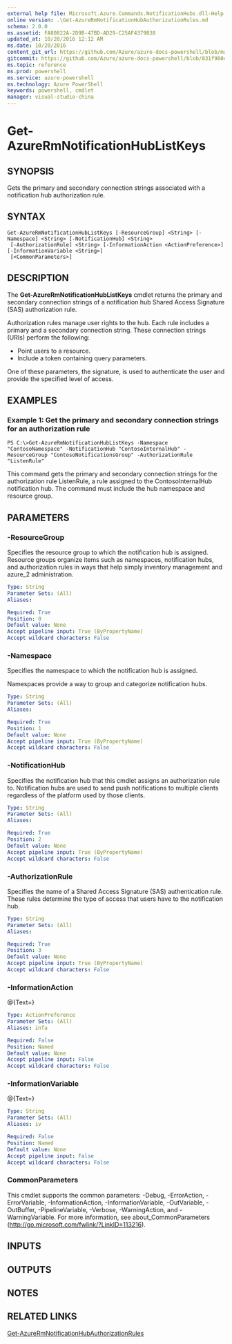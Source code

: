 ```yaml
---
external help file: Microsoft.Azure.Commands.NotificationHubs.dll-Help.xml
online version: .\Get-AzureRmNotificationHubAuthorizationRules.md
schema: 2.0.0
ms.assetid: FA80822A-2D9B-47BD-AD29-C25AF4379B38
updated_at: 10/20/2016 12:12 AM
ms.date: 10/20/2016
content_git_url: https://github.com/Azure/azure-docs-powershell/blob/master/azureps-cmdlets-docs/ResourceManager/AzureRM.NotificationHubs/v1.0.12/Get-AzureRmNotificationHubListKeys.md
gitcommit: https://github.com/Azure/azure-docs-powershell/blob/831f900c1a4babea8fcc8817cfbc25252a1aa872/azureps-cmdlets-docs/ResourceManager/AzureRM.NotificationHubs/v1.0.12/Get-AzureRmNotificationHubListKeys.md
ms.topic: reference
ms.prod: powershell
ms.service: azure-powershell
ms.technology: Azure PowerShell
keywords: powershell, cmdlet
manager: visual-studio-china
---
```


# Get-AzureRmNotificationHubListKeys

## SYNOPSIS
Gets the primary and secondary connection strings associated with a notification hub authorization rule.

## SYNTAX

```
Get-AzureRmNotificationHubListKeys [-ResourceGroup] <String> [-Namespace] <String> [-NotificationHub] <String>
 [-AuthorizationRule] <String> [-InformationAction <ActionPreference>] [-InformationVariable <String>]
 [<CommonParameters>]
```

## DESCRIPTION
The **Get-AzureRmNotificationHubListKeys** cmdlet returns the primary and secondary connection strings of a notification hub Shared Access Signature (SAS) authorization rule.

Authorization rules manage user rights to the hub.
Each rule includes a primary and a secondary connection string.
These connection strings (URIs) perform the following:

- Point users to a resource.
- Include a token containing query parameters.

One of these parameters, the signature, is used to authenticate the user and provide the specified level of access.

## EXAMPLES

### Example 1: Get the primary and secondary connection strings for an authorization rule
```
PS C:\>Get-AzureRmNotificationHubListKeys -Namespace "ContosoNamespace" -NotificationHub "ContosoInternalHub" -ResourceGroup "ContosoNotificationsGroup" -AuthorizationRule "ListenRule"
```

This command gets the primary and secondary connection strings for the authorization rule ListenRule, a rule assigned to the ContosoInternalHub notification hub.
The command must include the hub namespace and resource group.

## PARAMETERS

### -ResourceGroup
Specifies the resource group to which the notification hub is assigned.
Resource groups organize items such as namespaces, notification hubs, and authorization rules in ways that help simply inventory management and azure_2 administration.

```yaml
Type: String
Parameter Sets: (All)
Aliases: 

Required: True
Position: 0
Default value: None
Accept pipeline input: True (ByPropertyName)
Accept wildcard characters: False
```

### -Namespace
Specifies the namespace to which the notification hub is assigned.

Namespaces provide a way to group and categorize notification hubs.

```yaml
Type: String
Parameter Sets: (All)
Aliases: 

Required: True
Position: 1
Default value: None
Accept pipeline input: True (ByPropertyName)
Accept wildcard characters: False
```

### -NotificationHub
Specifies the notification hub that this cmdlet assigns an authorization rule to.
Notification hubs are used to send push notifications to multiple clients regardless of the platform used by those clients.

```yaml
Type: String
Parameter Sets: (All)
Aliases: 

Required: True
Position: 2
Default value: None
Accept pipeline input: True (ByPropertyName)
Accept wildcard characters: False
```

### -AuthorizationRule
Specifies the name of a Shared Access Signature (SAS) authentication rule.
These rules determine the type of access that users have to the notification hub.

```yaml
Type: String
Parameter Sets: (All)
Aliases: 

Required: True
Position: 3
Default value: None
Accept pipeline input: True (ByPropertyName)
Accept wildcard characters: False
```

### -InformationAction
@{Text=}

```yaml
Type: ActionPreference
Parameter Sets: (All)
Aliases: infa

Required: False
Position: Named
Default value: None
Accept pipeline input: False
Accept wildcard characters: False
```

### -InformationVariable
@{Text=}

```yaml
Type: String
Parameter Sets: (All)
Aliases: iv

Required: False
Position: Named
Default value: None
Accept pipeline input: False
Accept wildcard characters: False
```

### CommonParameters
This cmdlet supports the common parameters: -Debug, -ErrorAction, -ErrorVariable, -InformationAction, -InformationVariable, -OutVariable, -OutBuffer, -PipelineVariable, -Verbose, -WarningAction, and -WarningVariable. For more information, see about_CommonParameters (http://go.microsoft.com/fwlink/?LinkID=113216).

## INPUTS

## OUTPUTS

## NOTES

## RELATED LINKS

[Get-AzureRmNotificationHubAuthorizationRules](.\Get-AzureRmNotificationHubAuthorizationRules.md)


